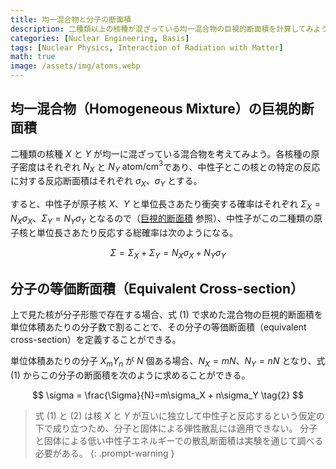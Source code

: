 ```yaml
---
title: 均一混合物と分子の断面積
description: 二種類以上の核種が混ざっている均一混合物の巨視的断面積を計算してみよう。
categories: [Nuclear Engineering, Basis]
tags: [Nuclear Physics, Interaction of Radiation with Matter]
math: true
image: /assets/img/atoms.webp
---
```

## 均一混合物（Homogeneous Mixture）の巨視的断面積
二種類の核種 $X$ と $Y$ が均一に混ざっている混合物を考えてみよう。各核種の原子密度はそれぞれ $N_X$ と $N_Y$ $\text{atom/cm}^3$であり、中性子とこの核との特定の反応に対する反応断面積はそれぞれ $\sigma_X$、$\sigma_Y$ とする。

すると、中性子が原子核 $X$、$Y$ と単位長さあたり衝突する確率はそれぞれ $\Sigma_X=N_X\sigma_X$、$\Sigma_Y=N_Y\sigma_Y$ となるので（[巨視的断面積](/posts/Neutron-Interactions-and-Cross-sections/#巨視的断面積macroscopic-cross-section) 参照）、中性子がこの二種類の原子核と単位長さあたり反応する総確率は次のようになる。

$$ \Sigma = \Sigma_X + \Sigma_Y = N_X\sigma_X + N_Y\sigma_Y \tag{1}$$

## 分子の等価断面積（Equivalent Cross-section）
上で見た核が分子形態で存在する場合、式 (1) で求めた混合物の巨視的断面積を単位体積あたりの分子数で割ることで、その分子の等価断面積（equivalent cross-section）を定義することができる。

単位体積あたりの分子 $X_mY_n$ が $N$ 個ある場合、$N_X=mN$、$N_Y=nN$ となり、式 (1) からこの分子の断面積を次のように求めることができる。

$$ \sigma = \frac{\Sigma}{N}=m\sigma_X + n\sigma_Y \tag{2} $$

> 式 (1) と (2) は核 $X$ と $Y$ が互いに独立して中性子と反応するという仮定の下で成り立つため、分子と固体による弾性散乱には適用できない。
> 分子と固体による低い中性子エネルギーでの散乱断面積は実験を通じて調べる必要がある。
{: .prompt-warning }
